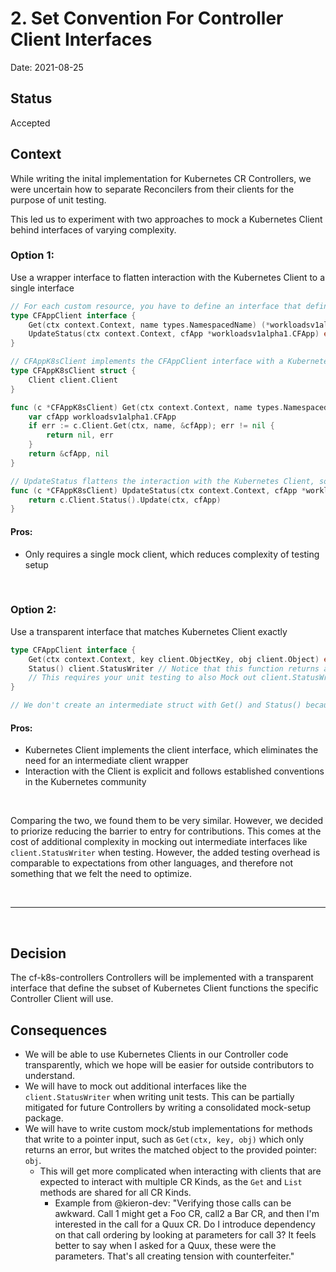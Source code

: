 # 2. Set Convention For Controller Client Interfaces

Date: 2021-08-25

## Status

Accepted

## Context

While writing the inital implementation for Kubernetes CR Controllers, we were uncertain how to separate Reconcilers from their clients for the purpose of unit testing.

This led us to experiment with two approaches to mock a Kubernetes Client behind interfaces of varying complexity.

### Option 1: 
Use a wrapper interface to flatten interaction with the Kubernetes Client to a single interface

  
```Go
// For each custom resource, you have to define an interface that defines the precise interaction with the Kubernetes client
type CFAppClient interface {
	Get(ctx context.Context, name types.NamespacedName) (*workloadsv1alpha1.CFApp, error)
	UpdateStatus(ctx context.Context, cfApp *workloadsv1alpha1.CFApp) error
}

// CFAppK8sClient implements the CFAppClient interface with a Kubernetes Client
type CFAppK8sClient struct {
	Client client.Client
}

func (c *CFAppK8sClient) Get(ctx context.Context, name types.NamespacedName) (*workloadsv1alpha1.CFApp, error) {
	var cfApp workloadsv1alpha1.CFApp
	if err := c.Client.Get(ctx, name, &cfApp); err != nil {
		return nil, err
	}
	return &cfApp, nil
}

// UpdateStatus flattens the interaction with the Kubernetes Client, so we don't interact with the client.StatusWriter directly
func (c *CFAppK8sClient) UpdateStatus(ctx context.Context, cfApp *workloadsv1alpha1.CFApp) error {
	return c.Client.Status().Update(ctx, cfApp)
}
```
 
#### Pros:
* Only requires a single mock client, which reduces complexity of testing setup
  
</br>

### Option 2:
Use a transparent interface that matches Kubernetes Client exactly

```Go
type CFAppClient interface {
	Get(ctx context.Context, key client.ObjectKey, obj client.Object) error
	Status() client.StatusWriter // Notice that this function returns an instance of the existing Kubernetes client.StatusWriter interface
    // This requires your unit testing to also Mock out client.StatusWriter in addition to CFAppClient
}

// We don't create an intermediate struct with Get() and Status() because the Kuberentes Client will conform to this interface directly
```

#### Pros:
* Kubernetes Client implements the client interface, which eliminates the need for an intermediate client wrapper
* Interaction with the Client is explicit and follows established conventions in the Kubernetes community
  
</br>

Comparing the two, we found them to be very similar. However, we decided to priorize reducing the barrier to entry for contributions. This comes at the cost of additional complexity in mocking out intermediate interfaces like `client.StatusWriter` when testing. However, the added testing overhead is comparable to expectations from other languages, and therefore not something that we felt the need to optimize.

</br>

---
</br>

## Decision

The cf-k8s-controllers Controllers will be implemented with a transparent interface that define the subset of Kubernetes Client functions the specific Controller Client will use.

## Consequences

* We will be able to use Kubernetes Clients in our Controller code transparently, which we hope will be easier for outside contributors to understand.
* We will have to mock out additional interfaces like the `client.StatusWriter` when writing unit tests. This can be partially mitigated for future Controllers by writing a consolidated mock-setup package.
* We will have to write custom mock/stub implementations for methods that write to a pointer input, such as `Get(ctx, key, obj)` which only returns an error, but writes the matched object to the provided pointer: `obj`. 
  * This will get more complicated when interacting with clients that are expected to interact with multiple CR Kinds, as the `Get` and `List` methods are shared for all CR Kinds.
    * Example from @kieron-dev: "Verifying those calls can be awkward. Call 1 might get a Foo CR, call2 a Bar CR, and then I'm interested in the call for a Quux CR. Do I introduce dependency on that call ordering by looking at parameters for call 3? It feels better to say when I asked for a Quux, these were the parameters. That's all creating tension with counterfeiter."
